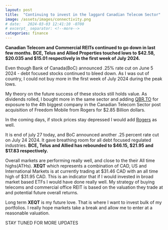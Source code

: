 ```yaml
---
layout: post
title:  "Continuing to invest in the laggard Canadian Telecom Sector"
image: /assets/images/connectivity.png
# date:   2024-03-03 12:41:10 -0700
# excerpt_ separator: <!--more-->
categories: finance
---
```

<p><b> Canadian Telecom and Commercial REITs continued to go down in last few months. BCE, Telus and Allied Properties touched lows to $42.58, $20.035 and $15.01 respectively in the first week of July 2024.</b></p>

Even though Bank of Canada(BoC) announced .25% rate cut on June 5 2024 - debt focused stocks continued to bleed down. As I was out of country, I could not buy more in the first week of July 2024 during the peak lows. 

My theory on the future success of these stocks still holds value. As dividends rolled, I bought more in the same sector and adding [QBR.TO](https://money.tmx.com/en/quote/QBR.B) for exposure to the 4th biggest company in the Canadian Telecom Sector post acquisition of Freedom Mobile from Rogers for $2.85 Billion dollars. 

In the coming days, if stock prices stay depressed I would add [Rogers](https://money.tmx.com/en/quote/RCI.B) as well.

It is end of july 27 today, and BoC announced another .25 percent rate cut on July 24 2024. It gave breathing room for all debt focused regulated industries. <b>BCE, Telus and Allied has rebounded to $46.15, $21.95 and $17.83 respectively. </b>

Overall markets are performing really well, and close to the their All time highs(ATHs). <b>XEQT</b> which represents a combination of CAD, US and International Markets is at currently trading at  $31.46 CAD with an all time high of $31.95 CAD. This is an indicator that if I would invested in broad market based ETFs I would have done really well. My strategy of buying telecoms and commercial office REIT is based on the valuation they trade at and potential future overall returns.

Long term <b>XEQT</b> is my future love. That is where I want to invest bulk of my portfolios. I really hope markets take a break and allow me to enter at a reasonable valuation. 

STAY TUNED FOR MORE UPDATES